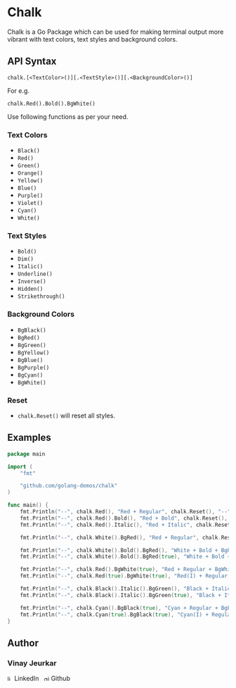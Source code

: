 # Chalk

Chalk is a Go Package which can be used for making terminal output more vibrant with text colors, text styles and background colors.

## API Syntax
```
chalk.[<TextColor>()][.<TextStyle>()][.<BackgroundColor>()]
```

For e.g.
```
chalk.Red().Bold().BgWhite()
```

Use following functions as per your need.

### Text Colors
- `Black()`
- `Red()`
- `Green()`
- `Orange()`
- `Yellow()`
- `Blue()`
- `Purple()`
- `Violet()`
- `Cyan()`
- `White()`


### Text Styles
- `Bold()`
- `Dim()`
- `Italic()`
- `Underline()`
- `Inverse()`
- `Hidden()`
- `Strikethrough()`


### Background Colors
- `BgBlack()`
- `BgRed()`
- `BgGreen()`
- `BgYellow()`
- `BgBlue()`
- `BgPurple()`
- `BgCyan()`
- `BgWhite()`

### Reset
- `chalk.Reset()` will reset all styles.


## Examples
```go
package main

import (
	"fmt"

	"github.com/golang-demos/chalk"
)

func main() {
	fmt.Println("--", chalk.Red(), "Red + Regular", chalk.Reset(), "--")
	fmt.Println("--", chalk.Red().Bold(), "Red + Bold", chalk.Reset(), "--")
	fmt.Println("--", chalk.Red().Italic(), "Red + Italic", chalk.Reset(), "--")

	fmt.Println("--", chalk.White().BgRed(), "Red + Regular", chalk.Reset(), "--")

	fmt.Println("--", chalk.White().Bold().BgRed(), "White + Bold + BgRed", chalk.Reset(), "--")
	fmt.Println("--", chalk.White().Bold().BgRed(true), "White + Bold + BgRed(I)", chalk.Reset(), "--")

	fmt.Println("--", chalk.Red().BgWhite(true), "Red + Regular + BgWhite(I)", chalk.Reset(), "--")
	fmt.Println("--", chalk.Red(true).BgWhite(true), "Red(I) + Regular + BgWhite(I)", chalk.Reset(), "--")

	fmt.Println("--", chalk.Black().Italic().BgGreen(), "Black + Italic + BgGreen", chalk.Reset(), "--")
	fmt.Println("--", chalk.Black().Italic().BgGreen(true), "Black + Italic + BgGreen(I)", chalk.Reset(), "--")

	fmt.Println("--", chalk.Cyan().BgBlack(true), "Cyan + Regular + BgBlack(I)", chalk.Reset(), "--")
	fmt.Println("--", chalk.Cyan(true).BgBlack(true), "Cyan(I) + Regular + BgBlack(I)", chalk.Reset(), "--")
}

```


## Author
### Vinay Jeurkar

<p>
  <a href="https://www.linkedin.com/in/vinay-jeurkar/" rel="nofollow noreferrer" style="text-decoration:none;">
    <img src="https://content.linkedin.com/content/dam/me/business/en-us/amp/brand-site/v2/bg/LI-Bug.svg.original.svg" height="12px" alt="linkedin"> LinkedIn
  </a> &nbsp; 
  <a href="https://github.com/vinay03" rel="nofollow noreferrer" style="text-decoration:none;">
    <img src="https://github.githubassets.com/images/modules/logos_page/Octocat.png" height="12px" alt="github"> Github
  </a>
</p>
